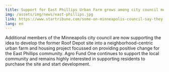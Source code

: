 ```yaml
---
title: Support for East Phillips Urban Farm grows among city council members
img: /assets/img/news/east-phillips.jpg
link: https://www.startribune.com/some-on-minneapolis-council-say-they-want-to-cancel-water-facility-sell-site-for-urban-farm/600042980/
lang: en
---
```


Additional members of the Minneapolis city council are now supporting the idea to develop the former Roof Depot site into a neighborhood-centric urban farm and housing project focussed on providing positive change for the East Phillips community. Agro Fund One continues to support the local community and remains highly interested in supporting residents to purchase the site and start development.
